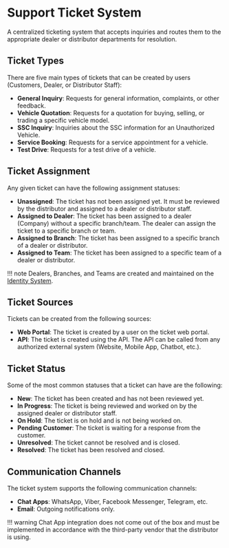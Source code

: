 # Support Ticket System
A centralized ticketing system that accepts inquiries and routes them to the appropriate dealer or distributor departments for resolution.

## Ticket Types
There are five main types of tickets that can be created by users (Customers, Dealer, or Distributor Staff):

- **General Inquiry**: Requests for general information, complaints, or other feedback.
- **Vehicle Quotation**: Requests for a quotation for buying, selling, or trading a specific vehicle model.
- **SSC Inquiry**: Inquiries about the SSC information for an Unauthorized Vehicle.
- **Service Booking**: Requests for a service appointment for a vehicle.
- **Test Drive**: Requests for a test drive of a vehicle.

## Ticket Assignment
Any given ticket can have the following assignment statuses:

- **Unassigned**: The ticket has not been assigned yet. It must be reviewed by the distributor and assigned to a dealer or distributor staff.
- **Assigned to Dealer**: The ticket has been assigned to a dealer (Company) without a specific branch/team. The dealer can assign the ticket to a specific branch or team.
- **Assigned to Branch**: The ticket has been assigned to a specific branch of a dealer or distributor.
- **Assigned to Team**: The ticket has been assigned to a specific team of a dealer or distributor.

!!! note
    Dealers, Branches, and Teams are created and maintained on the [Identity System](identity.md).

## Ticket Sources
Tickets can be created from the following sources:

- **Web Portal**: The ticket is created by a user on the ticket web portal.
- **API**: The ticket is created using the API. The API can be called from any authorized external system (Website, Mobile App, Chatbot, etc.).

## Ticket Status
Some of the most common statuses that a ticket can have are the following:

- **New**: The ticket has been created and has not been reviewed yet.
- **In Progress**: The ticket is being reviewed and worked on by the assigned dealer or distributor staff.
- **On Hold**: The ticket is on hold and is not being worked on.
- **Pending Customer**: The ticket is waiting for a response from the customer.
- **Unresolved**: The ticket cannot be resolved and is closed.
- **Resolved**: The ticket has been resolved and closed.

## Communication Channels
The ticket system supports the following communication channels:

- **Chat Apps**: WhatsApp, Viber, Facebook Messenger, Telegram, etc.
- **Email**: Outgoing notifications only.

!!! warning
    Chat App integration does not come out of the box and must be implemented in accordance with the third-party vendor that the distributor is using.